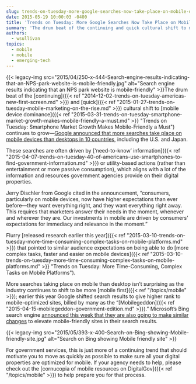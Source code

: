```yaml
---
slug: trends-on-tuesday-more-google-searches-now-take-place-on-mobile-devices-than-desktops
date: 2015-05-19 10:00:03 -0400
title: 'Trends on Tuesday: More Google Searches Now Take Place on Mobile Devices than Desktops'
summary: 'The drum beat of the continuing and quick cultural shift to mobile device dominance continues to grow&mdash;Google announced that more searches take place on mobile devices than desktops in 10 countries, including the U.S. and Japan. These searches are often driven'
authors:
  - wsullivan
topics:
  - mobile
  - mobile
  - emerging-tech
---
```


{{< legacy-img src="2015/04/250-x-444-Search-engine-results-indicating-that-an-NPS-park-website-is-mobile-friendly.jpg" alt="Search engine results indicating that an NPS park website is mobile-friendly" >}}The drum beat of the [continuing]({{< ref "2014-12-02-trends-on-tuesday-americas-new-first-screen.md" >}}) and [quick]({{< ref "2015-01-27-trends-on-tuesday-mobile-marketing-on-the-rise.md" >}}) cultural shift to [mobile device dominance]({{< ref "2015-03-31-trends-on-tuesday-smartphone-market-growth-makes-mobile-friendly-a-must.md" >}} "Trends on Tuesday: Smartphone Market Growth Makes Mobile-Friendly a Must") continues to grow—[Google announced that more searches take place on mobile devices than desktops in 10 countries](http://adwords.blogspot.com/2015/05/building-for-next-moment.html), including the U.S. and Japan.

These searches are often driven by [‘need-to-know’ information]({{< ref "2015-04-07-trends-on-tuesday-40-of-americans-use-smartphones-to-find-government-information.md" >}}) or utility-based actions (rather than entertainment or more passive consumption), which aligns with a lot of the information and resources government agencies provide on their digital properties.

Jerry Dischler from Google cited in the announcement, “consumers, particularly on mobile devices, now have higher expectations than ever before—they want everything right, and they want everything right away. This requires that marketers answer their needs in the moment, whenever and wherever they are. Our investments in mobile are driven by consumers’ expectations for immediacy and relevance in the moment.”

Flurry [released research earlier this year]({{< ref "2015-03-10-trends-on-tuesday-more-time-consuming-complex-tasks-on-mobile-platforms.md" >}}) that pointed to similar audience expectations on being able to do [more complex tasks, faster and easier on mobile devices]({{< ref "2015-03-10-trends-on-tuesday-more-time-consuming-complex-tasks-on-mobile-platforms.md" >}} "Trends on Tuesday: More Time-Consuming, Complex Tasks on Mobile Platforms").

More searches taking place on mobile than desktop isn’t surprising as the industry continues to shift to be more [mobile first]({{< ref "/topics/mobile" >}}); earlier this year Google shifted search results to give higher rank to mobile-optimized sites, billed by many as the “[Mobilegeddon]({{< ref "2015-04-15-mobilegeddon-government-edition.md" >}}).” Microsoft’s Bing search engine [announced this week that they are also going to make similar changes](http://blogs.bing.com/webmaster/2015/05/14/our-approach-to-mobile-friendly-search/) to elevate mobile-friendly sites in their search results.

{{< legacy-img src="2015/05/393-x-400-Search-on-Bing-showing-Mobile-friendly-site.jpg" alt="Search on Bing showing Mobile friendly site" >}}

For government services, this is just more of a continuing trend that should motivate you to move as quickly as possible to make sure all your digital properties are optimized for mobile. If your agency needs to help, please check out the [cornucopia of mobile resources on DigitalGov]({{< ref "/topics/mobile" >}}) to help prepare you for that process.